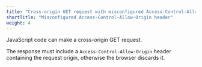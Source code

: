 ```yaml
---
title: "Cross-origin GET request with misconfigured Access-Control-Allow-Origin header"
shortTitle: "Misconfigured Access-Control-Allow-Origin header"
weight: 4
---
```


JavaScript code can make a cross-origin GET request.

The response must include a `Access-Control-Allow-Origin` header containing the request origin, otherwise the browser discards it.